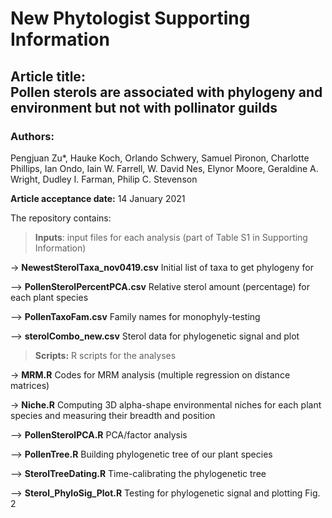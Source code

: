 # New Phytologist Supporting Information

## Article title: <br/> Pollen sterols are associated with phylogeny and environment but not with pollinator guilds

### Authors:

Pengjuan Zu*, Hauke Koch, Orlando Schwery, Samuel Pironon, Charlotte Phillips, Ian Ondo, Iain W. Farrell, W. David Nes, Elynor Moore, Geraldine A. Wright, Dudley I. Farman, Philip C. Stevenson

**Article acceptance date:** 14 January 2021

The repository contains:

> **Inputs**: input files for each analysis (part of Table S1 in Supporting Information)

-> **NewestSterolTaxa_nov0419.csv** Initial list of taxa to get phylogeny for

—> **PollenSterolPercentPCA.csv** Relative sterol amount (percentage) for each plant species

—> **PollenTaxoFam.csv** Family names for monophyly-testing

—> **sterolCombo_new.csv** Sterol data for phylogenetic signal and plot


> **Scripts:** R scripts for the analyses

-> **MRM.R** Codes for MRM analysis (multiple regression on distance matrices)

-> **Niche.R** Computing 3D alpha-shape environmental niches for each plant species and measuring their breadth and position

—> **PollenSterolPCA.R** PCA/factor analysis

—> **PollenTree.R** Building phylogenetic tree of our plant species

—> **SterolTreeDating.R** Time-calibrating the phylogenetic tree

—> **Sterol_PhyloSig_Plot.R** Testing for phylogenetic signal and plotting Fig. 2
